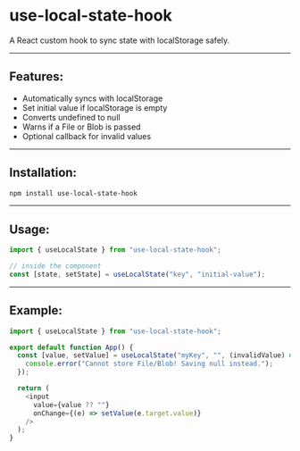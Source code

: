 # use-local-state-hook
A React custom hook to sync state with localStorage safely.

---

## Features:
- Automatically syncs with localStorage
- Set initial value if localStorage is empty
- Converts undefined to null
- Warns if a File or Blob is passed
- Optional callback for invalid values

---

## Installation:
```bash
npm install use-local-state-hook
```

---

## Usage:
```js
import { useLocalState } from "use-local-state-hook";

// inside the component
const [state, setState] = useLocalState("key", "initial-value");
```

---

## Example:
```js
import { useLocalState } from "use-local-state-hook";

export default function App() {
  const [value, setValue] = useLocalState("myKey", "", (invalidValue) => {
    console.error("Cannot store File/Blob! Saving null instead.");
  });

  return (
    <input
      value={value ?? ""}
      onChange={(e) => setValue(e.target.value)}
    />
  );
}
```
